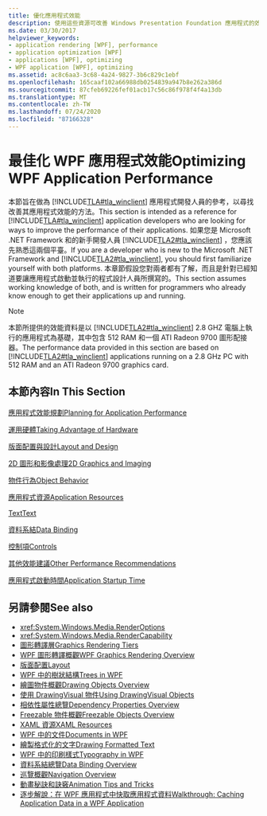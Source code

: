 ```yaml
---
title: 優化應用程式效能
description: 使用這些資源可改善 Windows Presentation Foundation 應用程式的效能，例如規劃效能和利用硬體。
ms.date: 03/30/2017
helpviewer_keywords:
- application rendering [WPF], performance
- application optimization [WPF]
- applications [WPF], optimizing
- WPF application [WPF], optimizing
ms.assetid: ac8c6aa3-3c68-4a24-9827-3b6c829c1ebf
ms.openlocfilehash: 165caaf102a66988db0254839a947b8e262a386d
ms.sourcegitcommit: 87cfeb69226fef01acb17c56c86f978f4f4a13db
ms.translationtype: MT
ms.contentlocale: zh-TW
ms.lasthandoff: 07/24/2020
ms.locfileid: "87166328"
---
```

# <a name="optimizing-wpf-application-performance"></a><span data-ttu-id="a462c-103">最佳化 WPF 應用程式效能</span><span class="sxs-lookup"><span data-stu-id="a462c-103">Optimizing WPF Application Performance</span></span>
<span data-ttu-id="a462c-104">本節旨在做為 [!INCLUDE[TLA#tla_winclient](../../../../includes/tlasharptla-winclient-md.md)] 應用程式開發人員的參考，以尋找改善其應用程式效能的方法。</span><span class="sxs-lookup"><span data-stu-id="a462c-104">This section is intended as a reference for [!INCLUDE[TLA#tla_winclient](../../../../includes/tlasharptla-winclient-md.md)] application developers who are looking for ways to improve the performance of their applications.</span></span> <span data-ttu-id="a462c-105">如果您是 Microsoft .NET Framework 和的新手開發人員 [!INCLUDE[TLA2#tla_winclient](../../../../includes/tla2sharptla-winclient-md.md)] ，您應該先熟悉這兩個平臺。</span><span class="sxs-lookup"><span data-stu-id="a462c-105">If you are a developer who is new to the Microsoft .NET Framework and [!INCLUDE[TLA2#tla_winclient](../../../../includes/tla2sharptla-winclient-md.md)], you should first familiarize yourself with both platforms.</span></span> <span data-ttu-id="a462c-106">本章節假設您對兩者都有了解，而且是針對已經知道要讓應用程式啟動並執行的程式設計人員所撰寫的。</span><span class="sxs-lookup"><span data-stu-id="a462c-106">This section assumes working knowledge of both, and is written for programmers who already know enough to get their applications up and running.</span></span>  
  
> [!NOTE]
> <span data-ttu-id="a462c-107">本節所提供的效能資料是以 [!INCLUDE[TLA2#tla_winclient](../../../../includes/tla2sharptla-winclient-md.md)] 2.8 GHZ 電腦上執行的應用程式為基礎，其中包含 512 RAM 和一個 ATI Radeon 9700 圖形配接器。</span><span class="sxs-lookup"><span data-stu-id="a462c-107">The performance data provided in this section are based on [!INCLUDE[TLA2#tla_winclient](../../../../includes/tla2sharptla-winclient-md.md)] applications running on a 2.8 GHz PC with 512 RAM and an ATI Radeon 9700 graphics card.</span></span>  
  
## <a name="in-this-section"></a><span data-ttu-id="a462c-108">本節內容</span><span class="sxs-lookup"><span data-stu-id="a462c-108">In This Section</span></span>  
 [<span data-ttu-id="a462c-109">應用程式效能規劃</span><span class="sxs-lookup"><span data-stu-id="a462c-109">Planning for Application Performance</span></span>](planning-for-application-performance.md)  
  
 [<span data-ttu-id="a462c-110">運用硬體</span><span class="sxs-lookup"><span data-stu-id="a462c-110">Taking Advantage of Hardware</span></span>](optimizing-performance-taking-advantage-of-hardware.md)  
  
 [<span data-ttu-id="a462c-111">版面配置與設計</span><span class="sxs-lookup"><span data-stu-id="a462c-111">Layout and Design</span></span>](optimizing-performance-layout-and-design.md)  
  
 [<span data-ttu-id="a462c-112">2D 圖形和影像處理</span><span class="sxs-lookup"><span data-stu-id="a462c-112">2D Graphics and Imaging</span></span>](optimizing-performance-2d-graphics-and-imaging.md)  
  
 [<span data-ttu-id="a462c-113">物件行為</span><span class="sxs-lookup"><span data-stu-id="a462c-113">Object Behavior</span></span>](optimizing-performance-object-behavior.md)  
  
 [<span data-ttu-id="a462c-114">應用程式資源</span><span class="sxs-lookup"><span data-stu-id="a462c-114">Application Resources</span></span>](optimizing-performance-application-resources.md)  
  
 [<span data-ttu-id="a462c-115">Text</span><span class="sxs-lookup"><span data-stu-id="a462c-115">Text</span></span>](optimizing-performance-text.md)  
  
 [<span data-ttu-id="a462c-116">資料系結</span><span class="sxs-lookup"><span data-stu-id="a462c-116">Data Binding</span></span>](optimizing-performance-data-binding.md)  
  
 [<span data-ttu-id="a462c-117">控制項</span><span class="sxs-lookup"><span data-stu-id="a462c-117">Controls</span></span>](optimizing-performance-controls.md)  
  
 [<span data-ttu-id="a462c-118">其他效能建議</span><span class="sxs-lookup"><span data-stu-id="a462c-118">Other Performance Recommendations</span></span>](optimizing-performance-other-recommendations.md)  
  
 [<span data-ttu-id="a462c-119">應用程式啟動時間</span><span class="sxs-lookup"><span data-stu-id="a462c-119">Application Startup Time</span></span>](application-startup-time.md)  
  
## <a name="see-also"></a><span data-ttu-id="a462c-120">另請參閱</span><span class="sxs-lookup"><span data-stu-id="a462c-120">See also</span></span>

- <xref:System.Windows.Media.RenderOptions>
- <xref:System.Windows.Media.RenderCapability>
- [<span data-ttu-id="a462c-121">圖形轉譯層</span><span class="sxs-lookup"><span data-stu-id="a462c-121">Graphics Rendering Tiers</span></span>](graphics-rendering-tiers.md)
- [<span data-ttu-id="a462c-122">WPF 圖形轉譯概觀</span><span class="sxs-lookup"><span data-stu-id="a462c-122">WPF Graphics Rendering Overview</span></span>](../graphics-multimedia/wpf-graphics-rendering-overview.md)
- [<span data-ttu-id="a462c-123">版面配置</span><span class="sxs-lookup"><span data-stu-id="a462c-123">Layout</span></span>](layout.md)
- [<span data-ttu-id="a462c-124">WPF 中的樹狀結構</span><span class="sxs-lookup"><span data-stu-id="a462c-124">Trees in WPF</span></span>](trees-in-wpf.md)
- [<span data-ttu-id="a462c-125">繪圖物件概觀</span><span class="sxs-lookup"><span data-stu-id="a462c-125">Drawing Objects Overview</span></span>](../graphics-multimedia/drawing-objects-overview.md)
- [<span data-ttu-id="a462c-126">使用 DrawingVisual 物件</span><span class="sxs-lookup"><span data-stu-id="a462c-126">Using DrawingVisual Objects</span></span>](../graphics-multimedia/using-drawingvisual-objects.md)
- [<span data-ttu-id="a462c-127">相依性屬性總覽</span><span class="sxs-lookup"><span data-stu-id="a462c-127">Dependency Properties Overview</span></span>](dependency-properties-overview.md)
- [<span data-ttu-id="a462c-128">Freezable 物件概觀</span><span class="sxs-lookup"><span data-stu-id="a462c-128">Freezable Objects Overview</span></span>](freezable-objects-overview.md)
- [<span data-ttu-id="a462c-129">XAML 資源</span><span class="sxs-lookup"><span data-stu-id="a462c-129">XAML Resources</span></span>](../../../desktop-wpf/fundamentals/xaml-resources-define.md)
- [<span data-ttu-id="a462c-130">WPF 中的文件</span><span class="sxs-lookup"><span data-stu-id="a462c-130">Documents in WPF</span></span>](documents-in-wpf.md)
- [<span data-ttu-id="a462c-131">繪製格式化的文字</span><span class="sxs-lookup"><span data-stu-id="a462c-131">Drawing Formatted Text</span></span>](drawing-formatted-text.md)
- [<span data-ttu-id="a462c-132">WPF 中的印刷樣式</span><span class="sxs-lookup"><span data-stu-id="a462c-132">Typography in WPF</span></span>](typography-in-wpf.md)
- [<span data-ttu-id="a462c-133">資料系結總覽</span><span class="sxs-lookup"><span data-stu-id="a462c-133">Data Binding Overview</span></span>](../../../desktop-wpf/data/data-binding-overview.md)
- [<span data-ttu-id="a462c-134">巡覽概觀</span><span class="sxs-lookup"><span data-stu-id="a462c-134">Navigation Overview</span></span>](../app-development/navigation-overview.md)
- [<span data-ttu-id="a462c-135">動畫秘訣和訣竅</span><span class="sxs-lookup"><span data-stu-id="a462c-135">Animation Tips and Tricks</span></span>](../graphics-multimedia/animation-tips-and-tricks.md)
- [<span data-ttu-id="a462c-136">逐步解說：在 WPF 應用程式中快取應用程式資料</span><span class="sxs-lookup"><span data-stu-id="a462c-136">Walkthrough: Caching Application Data in a WPF Application</span></span>](walkthrough-caching-application-data-in-a-wpf-application.md)
